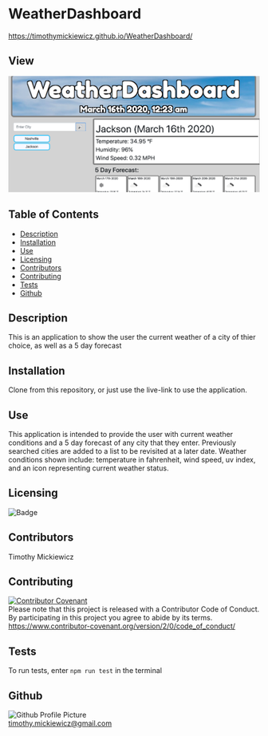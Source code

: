# WeatherDashboard
https://timothymickiewicz.github.io/WeatherDashboard/
## View
<img src="assets/images/WeatherDashboard.jpg">

## Table of Contents
* [Description](#description)
* [Installation](#installation)
* [Use](#use)
* [Licensing](#licensing)
* [Contributors](#contributors)
* [Contributing](#contributing)
* [Tests](#tests)
* [Github](#github)
 
## Description
This is an application to show the user the current weather of a city of thier choice, as well as a 5 day forecast
 
## Installation
Clone from this repository, or just use the live-link to use the application.
 
## Use
This application is intended to provide the user with current weather conditions and a 5 day forecast of any city that they enter. Previously searched cities are added to a list to be revisited at a later date. Weather conditions shown include: temperature in fahrenheit, wind speed, uv index, and an icon representing current weather status.
 
## Licensing
![Badge](https://img.shields.io/static/v1?label=License&message=MIT&color=<COLOR>?style=plastic)
 
## Contributors
Timothy Mickiewicz
 
## Contributing
[![Contributor Covenant](https://img.shields.io/badge/Contributor%20Covenant-v2.0%20adopted-ff69b4.svg)](code_of_conduct.md)</br>
Please note that this project is released with a Contributor Code of Conduct. By participating in this project you agree to abide by its terms.</br>
https://www.contributor-covenant.org/version/2/0/code_of_conduct/
 
## Tests
To run tests, enter `npm run test` in the terminal
 
## Github
![Github Profile Picture](https://avatars3.githubusercontent.com/u/58575568?v=4)</br>
timothy.mickiewicz@gmail.com
